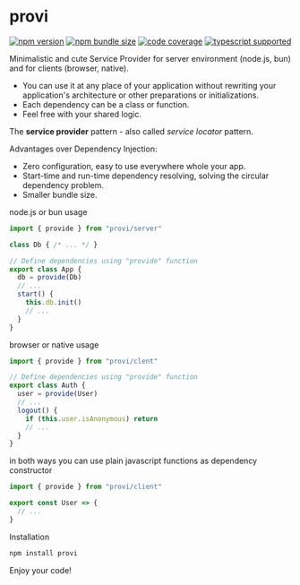 # provi

[![npm version](https://img.shields.io/npm/v/provi?style=flat-square)](https://www.npmjs.com/package/provi)
[![npm bundle size](https://img.shields.io/bundlephobia/minzip/provi?style=flat-square)](https://bundlephobia.com/result?p=provi)
[![code coverage](https://img.shields.io/coveralls/github/re-js/provi?style=flat-square)](https://coveralls.io/github/re-js/provi)
[![typescript supported](https://img.shields.io/npm/types/typescript?style=flat-square)](index.d.ts)

Minimalistic and cute Service Provider for server environment (node.js, bun) and for clients (browser, native).

- You can use it at any place of your application without rewriting your application's architecture or other preparations or initializations.
- Each dependency can be a class or function.
- Feel free with your shared logic.

The **service provider** pattern - also called _service locator_ pattern.

Advantages over Dependency Injection:

  - Zero configuration, easy to use everywhere whole your app.
  - Start-time and run-time dependency resolving, solving the circular dependency problem.
  - Smaller bundle size.

node.js or bun usage

```javascript
import { provide } from "provi/server"

class Db { /* ... */ }

// Define dependencies using "provide" function
export class App {
  db = provide(Db)
  // ...
  start() {
    this.db.init()
    // ...
  }
}
```

browser or native usage

```javascript
import { provide } from "provi/clent"

// Define dependencies using "provide" function
export class Auth {
  user = provide(User)
  // ...
  logout() {
    if (this.user.isAnonymous) return
    // ...
  }
}
```

in both ways you can use plain javascript functions as dependency constructor

```javascript
import { provide } from "provi/client"

export const User => {
  // ...
}
```



Installation

```bash
npm install provi
```

Enjoy your code!